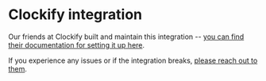 # Clockify integration

Our friends at Clockify built and maintain this integration -- [you can find their documentation for setting it up here](https://clockify.me/shortcut-time-tracking).

If you experience any issues or if the integration breaks, [please reach out to them](mailto:support@clockify.me).

